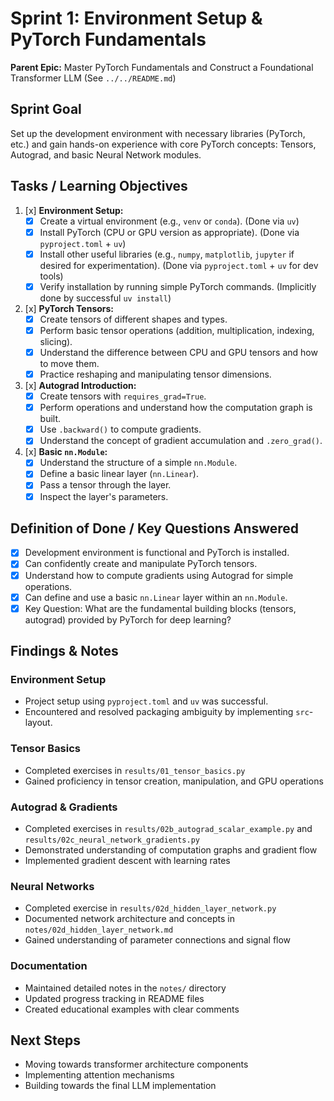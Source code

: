 # Sprint 1: Environment Setup & PyTorch Fundamentals

**Parent Epic:** Master PyTorch Fundamentals and Construct a Foundational Transformer LLM (See `../../README.md`)

## Sprint Goal

Set up the development environment with necessary libraries (PyTorch, etc.) and gain hands-on experience with core PyTorch concepts: Tensors, Autograd, and basic Neural Network modules.

## Tasks / Learning Objectives

1.  [x] **Environment Setup:**
    - [x] Create a virtual environment (e.g., `venv` or `conda`). (Done via `uv`)
    - [x] Install PyTorch (CPU or GPU version as appropriate). (Done via `pyproject.toml` + `uv`)
    - [x] Install other useful libraries (e.g., `numpy`, `matplotlib`, `jupyter` if desired for experimentation). (Done via `pyproject.toml` + `uv` for dev tools)
    - [x] Verify installation by running simple PyTorch commands. (Implicitly done by successful `uv install`)
2.  [x] **PyTorch Tensors:**
    - [x] Create tensors of different shapes and types.
    - [x] Perform basic tensor operations (addition, multiplication, indexing, slicing).
    - [x] Understand the difference between CPU and GPU tensors and how to move them.
    - [x] Practice reshaping and manipulating tensor dimensions.
3.  [x] **Autograd Introduction:**
    - [x] Create tensors with `requires_grad=True`.
    - [x] Perform operations and understand how the computation graph is built.
    - [x] Use `.backward()` to compute gradients.
    - [x] Understand the concept of gradient accumulation and `.zero_grad()`.
4.  [x] **Basic `nn.Module`:**
    - [x] Understand the structure of a simple `nn.Module`.
    - [x] Define a basic linear layer (`nn.Linear`).
    - [x] Pass a tensor through the layer.
    - [x] Inspect the layer's parameters.

## Definition of Done / Key Questions Answered

- [x] Development environment is functional and PyTorch is installed.
- [x] Can confidently create and manipulate PyTorch tensors.
- [x] Understand how to compute gradients using Autograd for simple operations.
- [x] Can define and use a basic `nn.Linear` layer within an `nn.Module`.
- [x] Key Question: What are the fundamental building blocks (tensors, autograd) provided by PyTorch for deep learning?

## Findings & Notes

### Environment Setup

- Project setup using `pyproject.toml` and `uv` was successful.
- Encountered and resolved packaging ambiguity by implementing `src`-layout.

### Tensor Basics

- Completed exercises in `results/01_tensor_basics.py`
- Gained proficiency in tensor creation, manipulation, and GPU operations

### Autograd & Gradients

- Completed exercises in `results/02b_autograd_scalar_example.py` and `results/02c_neural_network_gradients.py`
- Demonstrated understanding of computation graphs and gradient flow
- Implemented gradient descent with learning rates

### Neural Networks

- Completed exercise in `results/02d_hidden_layer_network.py`
- Documented network architecture and concepts in `notes/02d_hidden_layer_network.md`
- Gained understanding of parameter connections and signal flow

### Documentation

- Maintained detailed notes in the `notes/` directory
- Updated progress tracking in README files
- Created educational examples with clear comments

## Next Steps

- Moving towards transformer architecture components
- Implementing attention mechanisms
- Building towards the final LLM implementation

